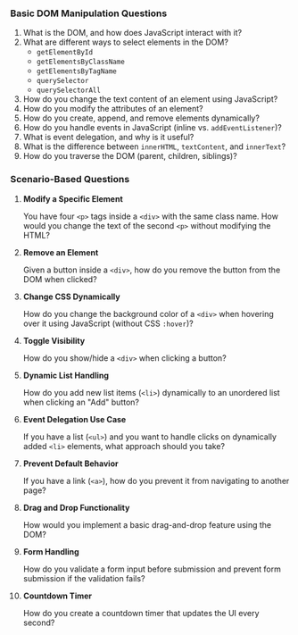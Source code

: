 ### **Basic DOM Manipulation Questions**

1. What is the DOM, and how does JavaScript interact with it?
2. What are different ways to select elements in the DOM?
   * `getElementById`
   * `getElementsByClassName`
   * `getElementsByTagName`
   * `querySelector`
   * `querySelectorAll`
3. How do you change the text content of an element using JavaScript?
4. How do you modify the attributes of an element?
5. How do you create, append, and remove elements dynamically?
6. How do you handle events in JavaScript (inline vs. `addEventListener`)?
7. What is event delegation, and why is it useful?
8. What is the difference between `innerHTML`, `textContent`, and `innerText`?
9. How do you traverse the DOM (parent, children, siblings)?

### **Scenario-Based Questions**

1. **Modify a Specific Element**

   You have four `<p>` tags inside a `<div>` with the same class name. How would you change the text of the second `<p>` without modifying the HTML?
2. **Remove an Element**

   Given a button inside a `<div>`, how do you remove the button from the DOM when clicked?
3. **Change CSS Dynamically**

   How do you change the background color of a `<div>` when hovering over it using JavaScript (without CSS `:hover`)?
4. **Toggle Visibility**

   How do you show/hide a `<div>` when clicking a button?
5. **Dynamic List Handling**

   How do you add new list items (`<li>`) dynamically to an unordered list when clicking an "Add" button?
6. **Event Delegation Use Case**

   If you have a list (`<ul>`) and you want to handle clicks on dynamically added `<li>` elements, what approach should you take?
7. **Prevent Default Behavior**

   If you have a link (`<a>`), how do you prevent it from navigating to another page?
8. **Drag and Drop Functionality**

   How would you implement a basic drag-and-drop feature using the DOM?
9. **Form Handling**

   How do you validate a form input before submission and prevent form submission if the validation fails?
10. **Countdown Timer**

    How do you create a countdown timer that updates the UI every second?
